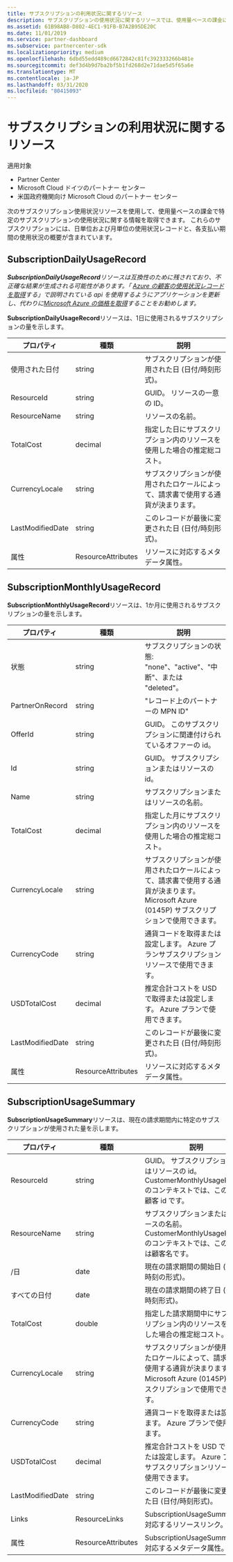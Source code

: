 ```yaml
---
title: サブスクリプションの利用状況に関するリソース
description: サブスクリプションの使用状況に関するリソースでは、使用量ベースの課金によるサブスクリプションについて説明します。 これらのサブスクリプションには、日単位および月単位の使用状況レコードと、各支払い期間の使用状況の概要が含まれています。
ms.assetid: 61B98AB8-D802-4EC1-91FB-B7A2B95DE20C
ms.date: 11/01/2019
ms.service: partner-dashboard
ms.subservice: partnercenter-sdk
ms.localizationpriority: medium
ms.openlocfilehash: 6dbd55edd489cd6672842c81fc392333266b481e
ms.sourcegitcommit: def3d4b9d7ba2bf5b1fd268d2e71dae5d5f65a6e
ms.translationtype: MT
ms.contentlocale: ja-JP
ms.lasthandoff: 03/31/2020
ms.locfileid: "80415093"
---
```

# <a name="subscription-usage-resources"></a>サブスクリプションの利用状況に関するリソース

適用対象

- Partner Center
- Microsoft Cloud ドイツのパートナー センター
- 米国政府機関向け Microsoft Cloud のパートナー センター

次のサブスクリプション使用状況リソースを使用して、使用量ベースの課金で特定のサブスクリプションの使用状況に関する情報を取得できます。 これらのサブスクリプションには、日単位および月単位の使用状況レコードと、各支払い期間の使用状況の概要が含まれています。

## <a name="subscriptiondailyusagerecord"></a>SubscriptionDailyUsageRecord

***SubscriptionDailyUsageRecord**リソースは互換性のために残されており、不正確な結果が生成される可能性があります。「 [Azure の顧客の使用状況レコードを取得](get-a-customer-s-utilization-record-for-azure.md)する」で説明されている api を使用するようにアプリケーションを更新し、代わりに[Microsoft Azure の価格を取得](get-prices-for-microsoft-azure.md)することをお勧めします。*

**SubscriptionDailyUsageRecord**リソースは、1日に使用されるサブスクリプションの量を示します。

| プロパティ         | 種類               | 説明                                                                                   |
|------------------|--------------------|-----------------------------------------------------------------------------------------------|
| 使用された日付         | string             | サブスクリプションが使用された日 (日付/時刻形式)。                                 |
| ResourceId       | string             | GUID。 リソースの一意の ID。                                                          |
| ResourceName     | string             | リソースの名前。                                                                     |
| TotalCost        | decimal             | 指定した日にサブスクリプション内のリソースを使用した場合の推定総コスト。     |
| CurrencyLocale   | string             | サブスクリプションが使用されたロケールによって、請求書で使用する通貨が決まります。 |
| LastModifiedDate | string             | このレコードが最後に変更された日 (日付/時刻形式)。                             |
| 属性       | ResourceAttributes | リソースに対応するメタデータ属性。                                        |

## <a name="subscriptionmonthlyusagerecord"></a>SubscriptionMonthlyUsageRecord

**SubscriptionMonthlyUsageRecord**リソースは、1か月に使用されるサブスクリプションの量を示します。

| プロパティ         | 種類               | 説明                                                                                   |
|------------------|--------------------|-----------------------------------------------------------------------------------------------|
| 状態           | string             | サブスクリプションの状態: "none"、"active"、"中断"、または "deleted"。                  |
| PartnerOnRecord  | string             | "レコード上のパートナーの MPN ID"                                                        |
| OfferId          | string             | GUID。 このサブスクリプションに関連付けられているオファーの id。                                       |
| Id               | string             | GUID。 サブスクリプションまたはリソースの id。                                                 |
| Name             | string             | サブスクリプションまたはリソースの名前。                                                     |
| TotalCost        | decimal             | 指定した月にサブスクリプション内のリソースを使用した場合の推定総コスト。   |
| CurrencyLocale   | string             | サブスクリプションが使用されたロケールによって、請求書で使用する通貨が決まります。 Microsoft Azure (0145P) サブスクリプションで使用できます。 |
| CurrencyCode     | string             | 通貨コードを取得または設定します。 Azure プランサブスクリプションリソースで使用できます。                                         |
| USDTotalCost     | decimal             | 推定合計コストを USD で取得または設定します。 Azure プランで使用できます。                                         |
| LastModifiedDate | string             | このレコードが最後に変更された日 (日付/時刻形式)。                             |
| 属性       | ResourceAttributes | リソースに対応するメタデータ属性。                                        |

## <a name="subscriptionusagesummary"></a>SubscriptionUsageSummary

**SubscriptionUsageSummary**リソースは、現在の請求期間内に特定のサブスクリプションが使用された量を示します。

| プロパティ         | 種類               | 説明                                                                                                            |
|------------------|--------------------|------------------------------------------------------------------------------------------------------------------------|
| ResourceId       | string             | GUID。 サブスクリプションまたはリソースの id。 CustomerMonthlyUsageRecord のコンテキストでは、この id は顧客 id です。 |
| ResourceName     | string             | サブスクリプションまたはリソースの名前。 CustomerMonthlyUsageRecord のコンテキストでは、この名前は顧客名です。 |
| /日 | date               | 現在の請求期間の開始日 (日付と時刻の形式)。                                                     |
| すべての日付   | date               | 現在の請求期間の終了日 (日付/時刻形式)。                                                       |
| TotalCost        | double             | 指定した請求期間中にサブスクリプション内のリソースを使用した場合の推定総コスト。               |
| CurrencyLocale   | string             | サブスクリプションが使用されたロケールによって、請求書で使用する通貨が決まります。 Microsoft Azure (0145P) サブスクリプションで使用できます。 |
| CurrencyCode   | string             | 通貨コードを取得または設定します。 Azure プランで使用できます。                                         |
| USDTotalCost   | decimal             | 推定合計コストを USD で取得または設定します。 Azure プランサブスクリプションリソースで使用できます。                                         |
| LastModifiedDate | string             | このレコードが最後に変更された日 (日付/時刻形式)。                                                      |
| Links            | ResourceLinks      | SubscriptionUsageSummary に対応するリソースリンク。                                                      |
| 属性       | ResourceAttributes | SubscriptionUsageSummary に対応するメタデータ属性。                                                 |

